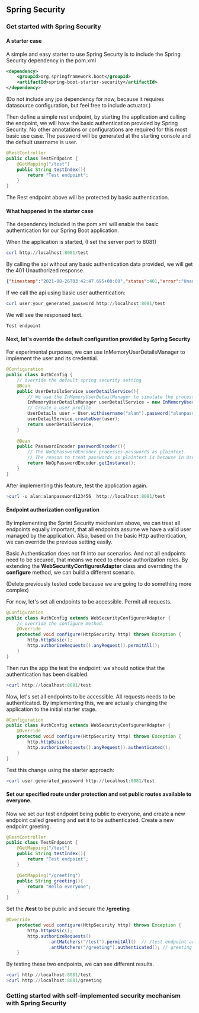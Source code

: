 ## Spring Security

### Get started with Spring Security
#### A starter case
A simple and easy starter to use Spring Securty is to include the Spring Security dependency in the pom.xml

```xml
<dependency>
	<groupId>org.springframework.boot</groupId>
	<artifactId>spring-boot-starter-security</artifactId>
</dependency>
```

(Do not include any jpa dependency for now, because it requires datasource configuration, but feel free to include actuator.)

Then define a simple rest endpoint, by starting the application and calling the endpoint, we will have the basic authentication provided by Spring Security. No other annotations or configurations are required for this most basic use case. The password will be generated at the starting console and the default username is user.
```java
@RestController
public class TestEndpoint {
    @GetMapping("/test")
    public String testIndex(){
        return "Test endpoint";
    }
}
```
The Rest endpoint above will be protected by basic authentication.

#### What happened in the starter case
The dependency included in the pom.xml will enable the basic authentication for our Spring Boot application.

When the application is started, (I set the server port to 8081)
```PowerShell
curl http://localhost:8081/test
```
By calling the api without any basic authentication data provided, we will get the 401 Unauthorized response.
```json
{"timestamp":"2021-08-26T03:42:47.695+00:00","status":401,"error":"Unauthorized","path":"/"}
```
If we call the api using basic user authentication:
```PowerShell
curl user:your_generated_password http://localhost:8081/test
```
We will see the responsed text.
```text
Test endpoint
```

#### Next, let's override the default configuration provided by Spring Security
For experimental purposes, we can use InMemoryUserDetailsManager to implement the user and its credential. 
```java
@Configuration
public class AuthConfig {
    // override the default spring security setting
    @Bean
    public UserDetailsService userDetailService(){
        // We use the InMemoryUserDetailManager to simulate the process
        InMemoryUserDetailsManager userDetailService = new InMemoryUserDetailsManager();
        // Create a user profile
        UserDetails user = User.withUsername("alan").password("alanpassword123456").authorities("read").build(); // Do not forget the autorities
        userDetailService.createUser(user);
        return userDetailService;
    }
    
    @Bean
    public PasswordEncoder passwordEncoder(){
        // The NoOpPasswordEncoder processes passwords as plaintext.
        // The reason to treat passwords as plaintext is because in UserDetailService(), the created password is plaintext
        return NoOpPasswordEncoder.getInstance();
    }
}
```
After implementing this feature, test the application again.
```PowerShell
>curl -u alan:alanpassword123456  http://localhost:8081/test
```


#### Endpoint authorization configuration
By implementing the Sprint Security mechanism above, we can treat all endpoints equally important, that all endpoints assume we have a valid user managed by the application. Also, based on the basic Http authentication, we can override the previous setting easily. 

Basic Authentication does not fit into our scenarios. And not all endpoints need to be secured, that means we need to choose authorization roles. By extending the **WebSecurityConfigurerAdapter** class and overriding the **configure** method, we can build a different scenario.

(Delete previously tested code because we are going to do something more complex)

For now, let's set all endpoints to be accessible. Permit all requests.
```Java
@Configuration
public class AuthConfig extends WebSecurityConfigurerAdapter {
    // override the configure method.
    @Override
    protected void configure(HttpSecurity http) throws Exception {
        http.httpBasic();
        http.authorizeRequests().anyRequest().permitAll();
    }
}
```
Then run the app the test the endpoint: we should notice that the authentication has been disabled.
```PowerShell
>curl http://localhost:8081/test
```

Now, let's set all endpoints to be accessible. All requests needs to be authenticated. By implementing this, we are actually changing the application to the initial starter stage.
```java
@Configuration
public class AuthConfig extends WebSecurityConfigurerAdapter {
    @Override
    protected void configure(HttpSecurity http) throws Exception {
        http.httpBasic();
        http.authorizeRequests().anyRequest().authenticated();
    }
}
```
Test this change using the starter approach:
```PowerShell
>curl user:generated_password http://localhost:8081/test
```

#### Set our specified route under protection and set public routes available to everyone.
Now we set our test endpoint being public to everyone, and create a new endpoint called greeting and set it to be authenticated.
Create a new endpoint greeting.
```Java
@RestController
public class TestEndpoint {
    @GetMapping("/test")
    public String testIndex(){
        return "Test endpoint";
    }

    @GetMapping("/greeting")
    public String greeting(){
        return "Hello everyone";
    }
}
```

Set the **/test** to be public and secure the **/greeting**
```java
@Override
    protected void configure(HttpSecurity http) throws Exception {
        http.httpBasic();
        http.authorizeRequests()
                .antMatchers("/test").permitAll()  // /test endpoint are now public
                .antMatchers("/greeting").authenticated(); // greeting requires authentication
    }
```
By testing these two endpoints, we can see different results.
```PowerShell
>curl http://localhost:8081/test
>curl http://localhost:8081/greeting
```

### Getting started with self-implemented security mechanism with Spring Security
